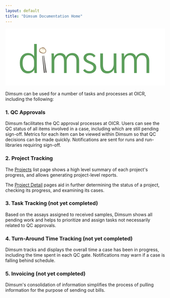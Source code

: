 ```yaml
---
layout: default
title: "Dimsum Documentation Home"
---
```


![Dimsum](images/dimsum_logo.svg)

Dimsum can be used for a number of tasks and processes at OICR, including the following:

### 1. QC Approvals

Dimsum facilitates the QC approval processes at OICR. Users can see the QC status of all items
involved in a case, including which are still pending sign-off. Metrics for each item can be viewed
within Dimsum so that QC decisions can be made quickly. Notifications are sent for runs and
run-libraries requiring sign-off.

### 2. Project Tracking

The [Projects](user_manual/projects.md) list page shows a high level summary of each project's
progress, and allows generating project-level reports.

The [Project Detail](user_manual/details.md) pages aid in further determining the status of a
project, checking its progress, and examining its cases.

### 3. Task Tracking (not yet completed)

Based on the assays assigned to received samples, Dimsum shows all pending work and helps to
prioritize and assign tasks not necessarily related to QC approvals.

### 4. Turn-Around Time Tracking (not yet completed)

Dimsum tracks and displays the overall time a case has been in progress, including the time spent in
each QC gate. Notifications may warn if a case is falling behind schedule.

### 5. Invoicing (not yet completed)

Dimsum's consolidation of information simplifies the process of pulling information for the purpose
of sending out bills.
